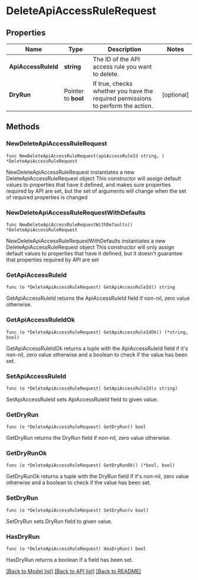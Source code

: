 # DeleteApiAccessRuleRequest

## Properties

Name | Type | Description | Notes
------------ | ------------- | ------------- | -------------
**ApiAccessRuleId** | **string** | The ID of the API access rule you want to delete. | 
**DryRun** | Pointer to **bool** | If true, checks whether you have the required permissions to perform the action. | [optional] 

## Methods

### NewDeleteApiAccessRuleRequest

`func NewDeleteApiAccessRuleRequest(apiAccessRuleId string, ) *DeleteApiAccessRuleRequest`

NewDeleteApiAccessRuleRequest instantiates a new DeleteApiAccessRuleRequest object
This constructor will assign default values to properties that have it defined,
and makes sure properties required by API are set, but the set of arguments
will change when the set of required properties is changed

### NewDeleteApiAccessRuleRequestWithDefaults

`func NewDeleteApiAccessRuleRequestWithDefaults() *DeleteApiAccessRuleRequest`

NewDeleteApiAccessRuleRequestWithDefaults instantiates a new DeleteApiAccessRuleRequest object
This constructor will only assign default values to properties that have it defined,
but it doesn't guarantee that properties required by API are set

### GetApiAccessRuleId

`func (o *DeleteApiAccessRuleRequest) GetApiAccessRuleId() string`

GetApiAccessRuleId returns the ApiAccessRuleId field if non-nil, zero value otherwise.

### GetApiAccessRuleIdOk

`func (o *DeleteApiAccessRuleRequest) GetApiAccessRuleIdOk() (*string, bool)`

GetApiAccessRuleIdOk returns a tuple with the ApiAccessRuleId field if it's non-nil, zero value otherwise
and a boolean to check if the value has been set.

### SetApiAccessRuleId

`func (o *DeleteApiAccessRuleRequest) SetApiAccessRuleId(v string)`

SetApiAccessRuleId sets ApiAccessRuleId field to given value.


### GetDryRun

`func (o *DeleteApiAccessRuleRequest) GetDryRun() bool`

GetDryRun returns the DryRun field if non-nil, zero value otherwise.

### GetDryRunOk

`func (o *DeleteApiAccessRuleRequest) GetDryRunOk() (*bool, bool)`

GetDryRunOk returns a tuple with the DryRun field if it's non-nil, zero value otherwise
and a boolean to check if the value has been set.

### SetDryRun

`func (o *DeleteApiAccessRuleRequest) SetDryRun(v bool)`

SetDryRun sets DryRun field to given value.

### HasDryRun

`func (o *DeleteApiAccessRuleRequest) HasDryRun() bool`

HasDryRun returns a boolean if a field has been set.


[[Back to Model list]](../README.md#documentation-for-models) [[Back to API list]](../README.md#documentation-for-api-endpoints) [[Back to README]](../README.md)


